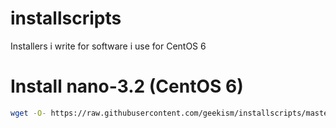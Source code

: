 # installscripts
Installers i write for software i use for CentOS 6

# Install nano-3.2 (CentOS 6)

```sh
wget -O- https://raw.githubusercontent.com/geekism/installscripts/master/install_nano32 | bash -
```
